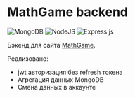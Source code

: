 # MathGame backend

![MongoDB](https://img.shields.io/badge/MongoDB-%234ea94b.svg?style=for-the-badge&logo=mongodb&logoColor=white)
![NodeJS](https://img.shields.io/badge/node.js-6DA55F?style=for-the-badge&logo=node.js&logoColor=white)
![Express.js](https://img.shields.io/badge/express.js-%23404d59.svg?style=for-the-badge&logo=express&logoColor=%2361DAFB)

Бэкенд для сайта [MathGame](https://math-game-sepia.vercel.app/). 

Реализовано:

 - jwt авторизация без refresh токена
 - Агрегация данных MongoDB
 - Смена данных в аккаунте
